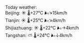 Today weather:  
Beijing: ☀️   🌡️+27°C 🌬️↘15km/h  
Tianjin: ☀️   🌡️+25°C 🌬️↘4km/h  
Shijiazhuang: ☀️   🌡️+22°C 🌬️→4km/h  
Tangshan: ⛅️  🌡️+24°C 🌬️↓4km/h  
